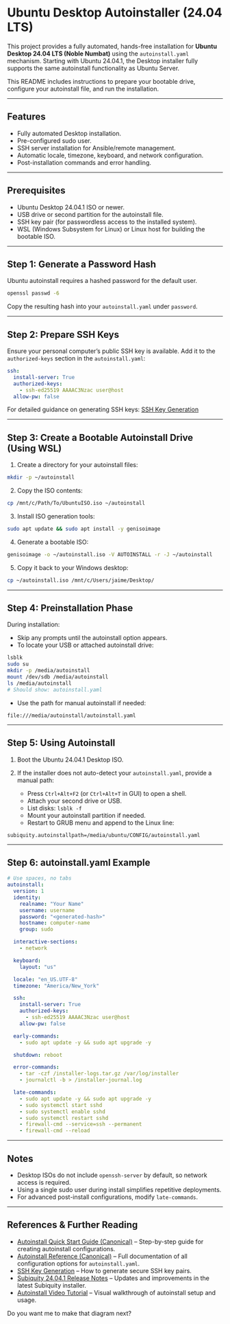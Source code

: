 # Ubuntu Desktop Autoinstaller (24.04 LTS)

This project provides a fully automated, hands-free installation for **Ubuntu Desktop 24.04 LTS (Noble Numbat)** using the `autoinstall.yaml` mechanism. Starting with Ubuntu 24.04.1, the Desktop installer fully supports the same autoinstall functionality as Ubuntu Server.

This README includes instructions to prepare your bootable drive, configure your autoinstall file, and run the installation.

---

## Features

* Fully automated Desktop installation.
* Pre-configured sudo user.
* SSH server installation for Ansible/remote management.
* Automatic locale, timezone, keyboard, and network configuration.
* Post-installation commands and error handling.

---

## Prerequisites

* Ubuntu Desktop 24.04.1 ISO or newer.
* USB drive or second partition for the autoinstall file.
* SSH key pair (for passwordless access to the installed system).
* WSL (Windows Subsystem for Linux) or Linux host for building the bootable ISO.

---

## Step 1: Generate a Password Hash

Ubuntu autoinstall requires a hashed password for the default user.

```bash
openssl passwd -6
```

Copy the resulting hash into your `autoinstall.yaml` under `password`.

---

## Step 2: Prepare SSH Keys

Ensure your personal computer’s public SSH key is available. Add it to the `authorized-keys` section in the `autoinstall.yaml`:

```yaml
ssh:
  install-server: True
  authorized-keys:
    - ssh-ed25519 AAAAC3Nzac user@host
  allow-pw: false
```

For detailed guidance on generating SSH keys: [SSH Key Generation](https://www.ssh.com/academy/ssh/keygen)

---

## Step 3: Create a Bootable Autoinstall Drive (Using WSL)

1. Create a directory for your autoinstall files:

```bash
mkdir -p ~/autoinstall
```

2. Copy the ISO contents:

```bash
cp /mnt/c/Path/To/UbuntuISO.iso ~/autoinstall
```

3. Install ISO generation tools:

```bash
sudo apt update && sudo apt install -y genisoimage
```

4. Generate a bootable ISO:

```bash
genisoimage -o ~/autoinstall.iso -V AUTOINSTALL -r -J ~/autoinstall
```

5. Copy it back to your Windows desktop:

```bash
cp ~/autoinstall.iso /mnt/c/Users/jaime/Desktop/
```

---

## Step 4: Preinstallation Phase

During installation:

* Skip any prompts until the autoinstall option appears.
* To locate your USB or attached autoinstall drive:

```bash
lsblk
sudo su
mkdir -p /media/autoinstall
mount /dev/sdb /media/autoinstall
ls /media/autoinstall
# Should show: autoinstall.yaml
```

* Use the path for manual autoinstall if needed:

```text
file:///media/autoinstall/autoinstall.yaml
```

---

## Step 5: Using Autoinstall

1. Boot the Ubuntu 24.04.1 Desktop ISO.
2. If the installer does not auto-detect your `autoinstall.yaml`, provide a manual path:

   * Press `Ctrl+Alt+F2` (or `Ctrl+Alt+T` in GUI) to open a shell.
   * Attach your second drive or USB.
   * List disks: `lsblk -f`
   * Mount your autoinstall partition if needed.
   * Restart to GRUB menu and append to the Linux line:

```text
subiquity.autoinstallpath=/media/ubuntu/CONFIG/autoinstall.yaml
```

---

## Step 6: autoinstall.yaml Example

```yaml
# Use spaces, no tabs
autoinstall:
  version: 1
  identity:
    realname: "Your Name"
    username: username
    password: "<generated-hash>"
    hostname: computer-name
    group: sudo

  interactive-sections:
    - network

  keyboard:
    layout: "us"

  locale: "en_US.UTF-8"
  timezone: "America/New_York"

  ssh:
    install-server: True
    authorized-keys:
      - ssh-ed25519 AAAAC3Nzac user@host
    allow-pw: false

  early-commands:
    - sudo apt update -y && sudo apt upgrade -y

  shutdown: reboot

  error-commands:
    - tar -czf /installer-logs.tar.gz /var/log/installer
    - journalctl -b > /installer-journal.log

  late-commands:
    - sudo apt update -y && sudo apt upgrade -y
    - sudo systemctl start sshd
    - sudo systemctl enable sshd
    - sudo systemctl restart sshd
    - firewall-cmd --service=ssh --permanent
    - firewall-cmd --reload
```

---

## Notes

* Desktop ISOs do not include `openssh-server` by default, so network access is required.
* Using a single sudo user during install simplifies repetitive deployments.
* For advanced post-install configurations, modify `late-commands`.

---

## References & Further Reading

* [Autoinstall Quick Start Guide (Canonical)](https://canonical-subiquity.readthedocs-hosted.com/en/latest/howto/autoinstall-quickstart.html#autoinstall-quick-start) – Step-by-step guide for creating autoinstall configurations.
* [Autoinstall Reference (Canonical)](https://canonical-subiquity.readthedocs-hosted.com/en/latest/reference/autoinstall-reference.html#) – Full documentation of all configuration options for `autoinstall.yaml`.
* [SSH Key Generation](https://www.ssh.com/academy/ssh/keygen) – How to generate secure SSH key pairs.
* [Subiquity 24.04.1 Release Notes](https://discourse.ubuntu.com/t/subiquity-24-04-1-has-been-released-to-the-stable-channel/44493?utm_source=chatgpt.com) – Updates and improvements in the latest Subiquity installer.
* [Autoinstall Video Tutorial](https://youtu.be/ibvxiybT96M?si=bBZ25yunys_H9CKb) – Visual walkthrough of autoinstall setup and usage.

Do you want me to make that diagram next?
